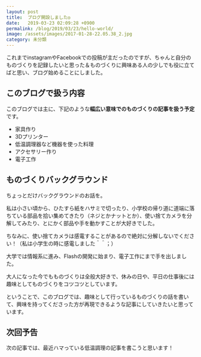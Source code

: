```yaml
---
layout: post
title:  ブログ開設しました◎
date:   2019-03-23 02:09:28 +0900
permalink: /blog/2019/03/23/hello-world/
image: /assets/images/2017-01-28-22.05.38_2.jpg
category: 未分類
---
```

これまでinstagramやFacebookでの投稿が主だったのですが、ちゃんと自分のものづくりを記録したいと思った＆ものづくりに興味ある人の少しでも役に立てばと思い、ブログ始めることにしました。

## このブログで扱う内容

このブログでは主に、下記のような**幅広い意味でのものづくりの記事を扱う予定**です。

- 家具作り
- 3Dプリンター
- 低温調理器など機器を使った料理
- アクセサリー作り
- 電子工作

## ものづくりバックグラウンド

ちょっとだけバックグラウンドのお話を。

私は小さい頃から、ひたすら紙をハサミで切ったり、小学校の帰り道に道端に落ちている部品を拾い集めてきたり（ネジとかナットとか）、使い捨てカメラを分解してみたり、とにかく部品や手を動かすことが大好きでした。

 ちなみに、使い捨てカメラは感電することがあるので絶対に分解しないでください！（私は小学生の時に感電しました＾＾；）

 大学では情報系に進み、Flashの開発に始まり、電子工作にまで手を出しました。

大人になった今でもものづくりは全般大好きで、休みの日や、平日の仕事後には趣味としてものづくりをコツコツとしています。

ということで、このブログでは、趣味として行っているものづくりの話を書いて、興味を持ってくださった方が再現できるような記事にしていきたいと思っています。

## 次回予告

次の記事では、最近ハマっている低温調理の記事を書こうと思います！
